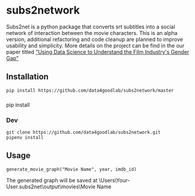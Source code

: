
#  subs2network

Subs2net is a python package that converts srt subtitles into a social network of interaction between the movie characters.
This is an alpha version, additional refactoring and code cleanup are planned to improve usability and  simplicity.
 More details on the project can be find in the our paper titled ["Using Data Science to Understand the Film Industry's Gender Gap"](https://arxiv.org/abs/1903.064690)
 
 ## Installation
 ```
 pip install https://github.com/data4goodlab/subs2network/master
 ```
 ###
 pip install
 ### Dev
```
git clone https://github.com/data4goodlab/subs2network.git
pipenv install
```

## Usage
```
generate_movie_graph("Movie Name", year, imdb_id)
```
The generated graph will be saved at \Users\Your-User\.subs2net\output\movies\Movie Name
